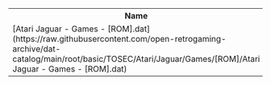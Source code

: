 <table>
<tr><th>Name</th><th>Size</th></tr>
<tr><td>
[Atari Jaguar - Games - [ROM].dat](https://raw.githubusercontent.com/open-retrogaming-archive/dat-catalog/main/root/basic/TOSEC/Atari/Jaguar/Games/[ROM]/Atari Jaguar - Games - [ROM].dat)
</td><td>34247</td></tr>
</table>

